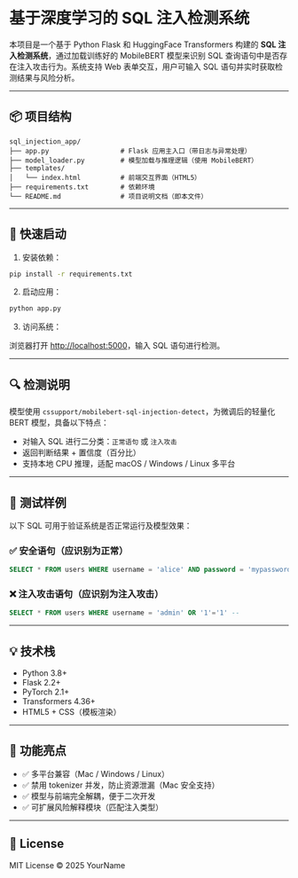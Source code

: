 # 基于深度学习的 SQL 注入检测系统

本项目是一个基于 Python Flask 和 HuggingFace Transformers 构建的 **SQL 注入检测系统**，通过加载训练好的 MobileBERT 模型来识别 SQL 查询语句中是否存在注入攻击行为。系统支持 Web 表单交互，用户可输入 SQL 语句并实时获取检测结果与风险分析。

---

## 📦 项目结构

```plaintext
sql_injection_app/
├── app.py                  # Flask 应用主入口（带日志与异常处理）
├── model_loader.py         # 模型加载与推理逻辑（使用 MobileBERT）
├── templates/
│   └── index.html          # 前端交互界面（HTML5）
├── requirements.txt        # 依赖环境
└── README.md               # 项目说明文档（即本文件）
```

---

## 🚀 快速启动

1. 安装依赖：

```bash
pip install -r requirements.txt
```

2. 启动应用：

```bash
python app.py
```

3. 访问系统：

浏览器打开 [http://localhost:5000](http://localhost:5000)，输入 SQL 语句进行检测。

---

## 🔍 检测说明

模型使用 `cssupport/mobilebert-sql-injection-detect`，为微调后的轻量化 BERT 模型，具备以下特点：

- 对输入 SQL 进行二分类：`正常语句` 或 `注入攻击`
- 返回判断结果 + 置信度（百分比）
- 支持本地 CPU 推理，适配 macOS / Windows / Linux 多平台

---

## 🧪 测试样例

以下 SQL 可用于验证系统是否正常运行及模型效果：

### ✅ 安全语句（应识别为正常）

```sql
SELECT * FROM users WHERE username = 'alice' AND password = 'mypassword'
```

### ❌ 注入攻击语句（应识别为注入攻击）

```sql
SELECT * FROM users WHERE username = 'admin' OR '1'='1' -- 
```

---

## 💡 技术栈

- Python 3.8+
- Flask 2.2+
- PyTorch 2.1+
- Transformers 4.36+
- HTML5 + CSS（模板渲染）

---

## 🧰 功能亮点

- ✅ 多平台兼容（Mac / Windows / Linux）
- ✅ 禁用 tokenizer 并发，防止资源泄漏（Mac 安全支持）
- ✅ 模型与前端完全解耦，便于二次开发
- ✅ 可扩展风险解释模块（匹配注入类型）

---

## 📄 License

MIT License © 2025 YourName